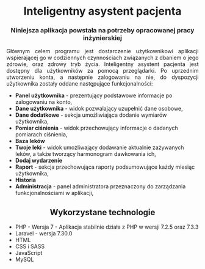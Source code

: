<h1 align="center"> Inteligentny asystent pacjenta </h1>
<h3 align="center"> Niniejsza aplikacja powstała na potrzeby opracowanej pracy inżynierskiej </h3>
<p align="justify"> Głównym celem programu jest dostarczenie użytkownikowi aplikacji wspierającej go w codziennych czynnościach związanych z dbaniem o jego zdrowie, oraz zdrowy tryb życia.  Inteligentny asystent pacjenta jest dostępny dla użytkowników za pomocą przeglądarki. Po uprzednim utworzeniu konta, a następnie zalogowaniu na nie, do dyspozycji użytkownika zostały oddane następujące funkcjonalności: 
    <ul>
        <li><b>Panel użytkownika</b> - prezentujący podstawowe informacje po zalogowaniu na konto,</li>
        <li><b>Dane użytkownika</b> - widok pozwalający uzupełnić dane osobowe,</li>
        <li><b>Dane dodatkowe</b> - sekcja umożliwiająca dodanie wymiarów użytkownika,</li>
        <li><b>Pomiar ciśnienia</b> - widok przechowujący informacje o dadanych pomiarach ciśnienia,</li>
        <li><b>Baza leków</b></li>
        <li><b>Twoje leki</b> - widok umożliwający dodawanie aktualnie zażywanych leków, a także tworzący harmonogram dawkowania ich,</li>
        <li><b>Dodaj wydarzenie</b></li>
        <li><b>Raport</b> - sekcja przechowująca raporty podsumowujące każdy miesiąc użytkownika,</li>
        <li><b>Historia</b></li>
        <li><b>Administracja</b> - panel administratora przeznaczony do zarządzania funkcjonalnościami w aplikacji,</li>
    </ul>
</p>

<h2 align="center"> Wykorzystane technologie </h2>
<ul>
    <li>PHP - Wersja 7 - Aplikacja stabilnie działa z PHP w wersji 7.2.5 oraz 7.3.3</li>
    <li>Laravel - wersja 7.30.0</li>
    <li>HTML</li>
    <li>CSS i SASS</li>
    <li>JavaScript</li>
    <li>MySQL</li>
</ul>
